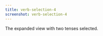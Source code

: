 ```yaml
---
title: verb-selection-4
screenshot: verb-selection-4
---
```

The expanded view with two tenses selected.
